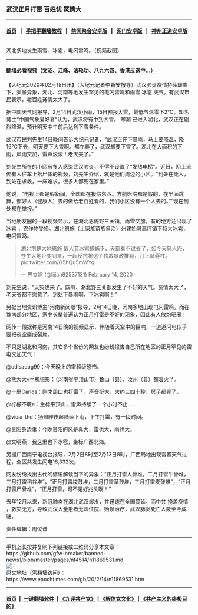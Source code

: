 ### 武汉正月打雷 百姓忧 冤情大
------------------------

#### [首页](https://github.com/gfw-breaker/banned-news1/blob/master/README.md) &nbsp;&nbsp;|&nbsp;&nbsp; [手把手翻墙教程](https://github.com/gfw-breaker/guides/wiki) &nbsp;&nbsp;|&nbsp;&nbsp; [禁闻聚合安卓版](https://github.com/gfw-breaker/bn-android) &nbsp;&nbsp;|&nbsp;&nbsp; [网门安卓版](https://github.com/oGate2/oGate) &nbsp;&nbsp;|&nbsp;&nbsp; [神州正道安卓版](https://github.com/SzzdOgate/update) 



<div><img alt="" class="aligncenter wp-post-image" src="https://i.epochtimes.com/assets/uploads/2020/02/003FotoJet-600x400.jpg"/>
<div class="red16 caption">
 <p>
  湖北多地发生雨雪、冰雹，电闪雷鸣。（视频截图）
 </p>
</div>
</div><hr/>

#### [翻墙必看视频（文昭、江峰、法轮功、八九六四、香港反送中...）](https://github.com/gfw-breaker/banned-news1/blob/master/pages/link3.md)

<div><p>
 【大纪元2020年02月15日讯】（大纪元记者李新安报导）武汉肺炎疫情持续肆虐下，天呈异象，湖北、河南等地发生罕见的电闪雷鸣和雨雪
 <ok href="https://www.epochtimes.com/gb/tag/%E5%86%B0%E9%9B%B9.html">
  冰雹
 </ok>
 天气。有武汉市民表示，老百姓冤情太大了。
</p>
<p>
 据中国天气网报导，2月14日武汉小雨，15日预报大雪，最低气温零下2℃。知名博主“中国气象爱好者”认为，武汉将有中到大雪。
 <ok href="https://www.epochtimes.com/gb/tag/%E5%AF%92%E6%BD%AE.html">
  寒潮
 </ok>
 已进入湖北，武汉正在剧烈降温，预计明天中午前后达到下雪条件。
</p>
<p>
 武汉市民刘先生14日晚间告诉大纪元记者，“武汉正在下暴雨，马上要降温，降16℃下去，明天要下大雪啊。都立春了，武汉却要下雪了。湖北在大面积的下雨，风雨交加，雷声滚滚！老天哭了。”
</p>
<p>
 刘先生所在的小区有多人感染武汉肺炎，不得不设置了“发热电梯”。近日，网上流传有人往车上抬尸体的视频，刘先生介绍，就是他们周边的小区。“到处在死人，到处在求救，一床难求，很多人都死在家里。”
</p>
<p>
 他说，“电视上都是假新闻，全国都在报假东西。方舱医院都是假的，在里面跳舞，都好人（健康人）去的做给老百姓看的，我们小区没有一个人去的。”“现在到处都在举报。”
</p>
<p>
 当地朋友圈的一段视频显示，在湖北恩施野三关镇，雨雪交加，有的地方还出现了
 <ok href="https://www.epochtimes.com/gb/tag/%E5%86%B0%E9%9B%B9.html">
  冰雹
 </ok>
 ，农作物受损。湖北恩施（土家族苗族自治）州建始县高坪镇下特大冰雹，电闪雷鸣。
</p>
<p>
</p>
<p>
</p>
<blockquote class="twitter-tweet">
 <p dir="ltr" lang="zh">
  湖北荆楚大地恩施 情人节冰雹蜂蛹下，天都看不过去了，如今天怒人怨，苍生大地巨变到来，一起反抗将这个独裁暴政推翻，盯上耻辱柱。
  <ok href="https://t.co/G5hQu5mWYq">
   pic.twitter.com/G5hQu5mWYq
  </ok>
 </p>
 <p>
  — 界立建 (@lijian92537131)
  <ok href="https://twitter.com/lijian92537131/status/1228350005359960064?ref_src=twsrc%5Etfw">
   February 14, 2020
  </ok>
 </p>
</blockquote>
<p>
 <p>
  刘先生说，“天灾也来了。四川、湖北野三关都发生了不好的天气。冤情太大了，老天爷都不愿意了。到处下暴雨啊，下冰雹啊！”
 </p>
 <p style="text-align: center;">
 </p>
 <p style="text-align: center;">
 </p>
 <p>
  另据当地资讯博主“河南新闻眼”报导，2月14日晚，河南多地出现电闪雷鸣。而在豫南部分地区，家中长辈普遍认为正月打雷是不好的现象，因此有人放炮驱邪！
 </p>
 <p>
  网传一段据称是河南14日晚的视频显示，伴随着天空中的巨响，一道道闪电似乎要把夜空撕成裂片。
 </p>
 <p style="text-align: center;">
 </p>
 <p>
  不只是湖北和河南，其它多个省份的网友也纷纷报告自己所在地区的正月罕见的雷电交加天气：
 </p>
 <p>
  @odisadog99：今天晚上的雷超级恐怖。
 </p>
 <p>
  @熊大大v手机摄影：（河南省平顶山市）鲁山（县），汝州（县）都着火了。
 </p>
 <p>
  @十里Carlos：刚才周口也打雷了，声音挺大，大约三四十秒，房子都晃了。
 </p>
 <p>
  @柠檬不萌e：坐标平顶山，雷声持续了一个小时不止……
 </p>
 <p>
  @viola_thd：扬州昨夜起陆续下雨，下午打雷，有一段时间。
 </p>
 <p>
  @贵阳身边事：今晚贵阳的风是真大，雷也大，雨也大。
 </p>
 <p>
  @文明燕：我这里也下冰雹，坐标广西北海。
 </p>
 <p>
  另据广西南宁电视台报导，2月2日8时至2月13日8时，广西局地出现雷暴天气过程，全区共发生闪电16,332次。
 </p>
 <p>
  网友纷纷找出古代的谚语解读当下的异象：“正月打雷人骨堆，二月打雷牛骨堆，三月打雷稻谷堆”，“正月打雷坟鼓堆，二月打雷草鼓堆，三月打雷麦鼓堆”，“正月打雷尸骨堆”，“正月打雷，可不是好兆头啊！”
 </p>
 <p>
  去年12月以来，新冠肺炎在湖北武汉爆发，并迅速在全国蔓延。而中共
  <ok href="https://www.epochtimes.com/gb/tag/%E6%8E%A9%E7%9B%96%E7%96%AB%E6%83%85.html">
   掩盖疫情
  </ok>
  ，救灾无方，导致武汉大量患者无法住院、贻误治疗，武汉肺炎死亡人数至今成谜。
 </p>
 <p>
  责任编辑：周仪谦
 </p>
</p></div>
<hr/>
手机上长按并复制下列链接或二维码分享本文章：<br/>
https://github.com/gfw-breaker/banned-news1/blob/master/pages/nf4514/n11869531.md <br/>
<a href='https://github.com/gfw-breaker/banned-news1/blob/master/pages/nf4514/n11869531.md'><img src='https://github.com/gfw-breaker/banned-news1/blob/master/pages/nf4514/n11869531.md.png'/></a> <br/>
原文地址（需翻墙访问）：https://www.epochtimes.com/gb/20/2/14/n11869531.htm


------------------------
#### [首页](https://github.com/gfw-breaker/banned-news1/blob/master/README.md) &nbsp;|&nbsp; [一键翻墙软件](https://github.com/gfw-breaker/nogfw/blob/master/README.md) &nbsp;| [《九评共产党》](https://github.com/gfw-breaker/9ping.md/blob/master/README.md#九评之一评共产党是什么) | [《解体党文化》](https://github.com/gfw-breaker/jtdwh.md/blob/master/README.md) | [《共产主义的终极目的》](https://github.com/gfw-breaker/gczydzjmd.md/blob/master/README.md)


<img src='http://gfw-breaker.win/banned-news/pages/nf4514/n11869531.md' width='0px' height='0px'/>
